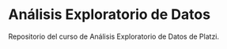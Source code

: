 # Análisis Exploratorio de Datos

Repositorio del curso de Análisis Exploratorio de Datos de Platzi.
